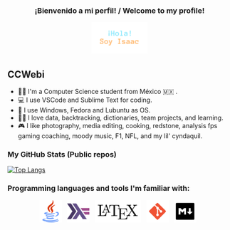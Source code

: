 <!-- I used @anuraghazra README as reference :D. -->
<h3 align="center">
    ¡Bienvenido a mi perfil! / Welcome to my profile!
    <p align="center"><img width="25%" alt="Hola, soy Isaac" src="./images/HSI.png" /></p>
<h3/>
  
## CCWebi

- :technologist: I'm a Computer Science student from México :mexico: .<br/>
- :computer: I use VSCode and Sublime Text for coding.<br/>
- :penguin: I use Windows, Fedora and Lubuntu as OS.
- :student: I love data, backtracking, dictionaries, team projects, and learning.
- :video_game: I like photography, media editing, cooking, redstone, analysis fps gaming coaching, moody music, F1, NFL, and my lil' cyndaquil.

### My GitHub Stats (Public repos)
[![Top Langs](https://github-readme-stats.vercel.app/api/top-langs/?username=CCWebi&layout=compact&theme=dracula&count-private=true)](https://github.com/CCWebi/github-readme-stats)

### Programming languages and tools I'm familiar with:
<!-- TODO: Edit pics to "dark mode" and add Prolog, Assembly, C, Python, VSCODE -->
<p align="center">
    <code><img height="50px" alt="Java logo" src="./images/java.png" /></code>&nbsp;&nbsp;
    <code><img height="50px" alt="Haskell logo" src="./images/haskell.png" /></code>&nbsp;&nbsp;
    <code><img height="50px" alt="LaTex logo" src="./images/latex.png" /></code>&nbsp;&nbsp;
    <code><img height="50px" alt="Git logo" src="./images/git.png" /></code>&nbsp;&nbsp;
    <code><img height="50px" alt="Markdown logo" src="./images/markdown.png" /></code>&nbsp;&nbsp;
<p/>

  
  
  

